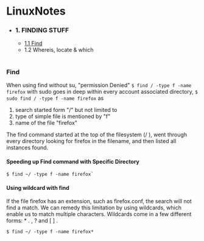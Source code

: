 # LinuxNotes

- ### 1. FINDING STUFF
   -  [1.1 Find](https://github.com/pwnCmndr/LinuxNotes/blob/main/README.md#find) 
   -  1.2 Whereis, locate & which


#
### Find
When using find without su, "permission Denied"
`$ find / -type f -name firefox`
with sudo goes in deep within every account associated directory,
`$ sudo find / -type f -name firefox`
as 

1. search started form "/" but not limited to
2. type of simple file is mentioned by "f" 
3. name of the file "firefox"


The find command started at the top of the filesystem (/ ), went through every directory
looking for firefox in the filename, and then listed all instances found.


#### Speeding up Find command with Specific Directory

```
$ find ~/ -type f -name firefox`
```
#### Using wildcard with find

If the file firefox has an extension, such as
firefox.conf, the search will not find a match. We can remedy this limitation by using
wildcards, which enable us to match multiple characters. Wildcards come in a few
different forms: * . , ? and [ ] .

```
$ find ~/ -type f -name firefox*
```
